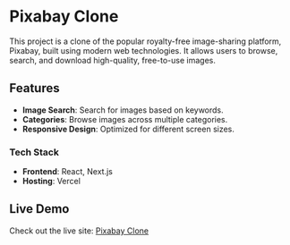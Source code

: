 # Pixabay Clone

This project is a clone of the popular royalty-free image-sharing platform, Pixabay, built using modern web technologies. It allows users to browse, search, and download high-quality, free-to-use images.

## Features
- **Image Search**: Search for images based on keywords.
- **Categories**: Browse images across multiple categories.
- **Responsive Design**: Optimized for different screen sizes.
### Tech Stack
- **Frontend**: React, Next.js
- **Hosting**: Vercel
## Live Demo
Check out the live site: [Pixabay Clone](https://pixabay-clone-smoky.vercel.app/)

